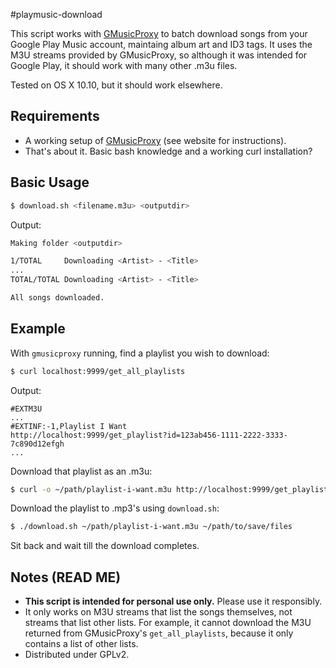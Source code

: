 #playmusic-download

This script works with [GMusicProxy](http://gmusicproxy.net/) to batch download songs from your Google Play Music account, maintaing album art and ID3 tags. It uses the M3U streams provided by GMusicProxy, so although it was intended for Google Play, it should work with many other .m3u files.

Tested on OS X 10.10, but it should work elsewhere.

## Requirements
  * A working setup of [GMusicProxy](http://gmusicproxy.net/) (see website for instructions).
  * That's about it. Basic bash knowledge and a working curl installation?

## Basic Usage
```bash
$ download.sh <filename.m3u> <outputdir>
```
Output:
```bash
Making folder <outputdir>

1/TOTAL		Downloading <Artist> - <Title>
...
TOTAL/TOTAL	Downloading <Artist> - <Title>

All songs downloaded.
```

## Example
With `gmusicproxy` running, find a playlist you wish to download:
```bash
$ curl localhost:9999/get_all_playlists
```
Output:
```
#EXTM3U
...
#EXTINF:-1,Playlist I Want
http://localhost:9999/get_playlist?id=123ab456-1111-2222-3333-7c890d12efgh
...
```
Download that playlist as an .m3u:
```bash
$ curl -o ~/path/playlist-i-want.m3u http://localhost:9999/get_playlist?id=123ab456-1111-2222-3333-7c890d12efgh
```
Download the playlist to .mp3's using `download.sh`:
```bash
$ ./download.sh ~/path/playlist-i-want.m3u ~/path/to/save/files
```
Sit back and wait till the download completes.

## Notes (READ ME)
  * **This script is intended for personal use only.** Please use it responsibly.
  * It only works on M3U streams that list the songs themselves, not streams that list other lists. For example, it cannot download the M3U returned from GMusicProxy's `get_all_playlists`, because it only contains a list of other lists.
  * Distributed under GPLv2.
